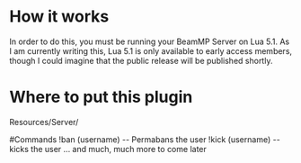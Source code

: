 # How it works
In order to do this, you must be running your BeamMP Server on Lua 5.1. As I am currently writing this, Lua 5.1 is only available to early access members, though I could imagine that the public release will be published shortly.

# Where to put this plugin
Resources/Server/

#Commands
!ban (username) -- Permabans the user
!kick (username) -- kicks the user
... and much, much more to come later
